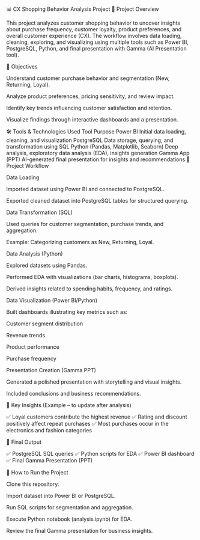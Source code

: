 📊 CX Shopping Behavior Analysis Project
📁 Project Overview

This project analyzes customer shopping behavior to uncover insights about purchase frequency, customer loyalty, product preferences, and overall customer experience (CX). The workflow involves data loading, cleaning, exploring, and visualizing using multiple tools such as Power BI, PostgreSQL, Python, and final presentation with Gamma (AI Presentation tool).

🎯 Objectives

Understand customer purchase behavior and segmentation (New, Returning, Loyal).

Analyze product preferences, pricing sensitivity, and review impact.

Identify key trends influencing customer satisfaction and retention.

Visualize findings through interactive dashboards and a presentation.

🛠️ Tools & Technologies Used
Tool	Purpose
Power BI	Initial data loading, cleaning, and visualization
PostgreSQL	Data storage, querying, and transformation using SQL
Python (Pandas, Matplotlib, Seaborn)	Deep analysis, exploratory data analysis (EDA), insights generation
Gamma App (PPT)	AI-generated final presentation for insights and recommendations
📂 Project Workflow

Data Loading

Imported dataset using Power BI and connected to PostgreSQL.

Exported cleaned dataset into PostgreSQL tables for structured querying.

Data Transformation (SQL)

Used queries for customer segmentation, purchase trends, and aggregation.

Example: Categorizing customers as New, Returning, Loyal.

Data Analysis (Python)

Explored datasets using Pandas.

Performed EDA with visualizations (bar charts, histograms, boxplots).

Derived insights related to spending habits, frequency, and ratings.

Data Visualization (Power BI/Python)

Built dashboards illustrating key metrics such as:

Customer segment distribution

Revenue trends

Product performance

Purchase frequency

Presentation Creation (Gamma PPT)

Generated a polished presentation with storytelling and visual insights.

Included conclusions and business recommendations.

📌 Key Insights (Example – to update after analysis)

✅ Loyal customers contribute the highest revenue
✅ Rating and discount positively affect repeat purchases
✅ Most purchases occur in the electronics and fashion categories

📍 Final Output

✅ PostgreSQL SQL queries
✅ Python scripts for EDA
✅ Power BI dashboard
✅ Final Gamma Presentation (PPT)

📜 How to Run the Project

Clone this repository.

Import dataset into Power BI or PostgreSQL.

Run SQL scripts for segmentation and aggregation.

Execute Python notebook (analysis.ipynb) for EDA.

Review the final Gamma presentation for business insights.
